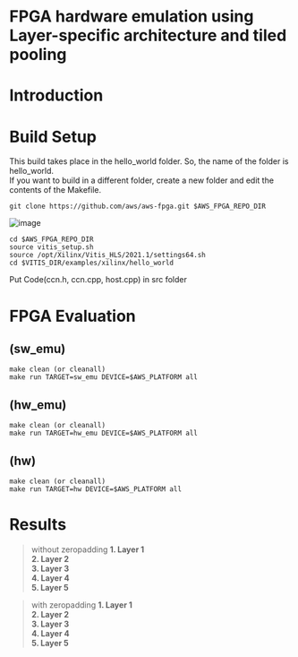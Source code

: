 # FPGA hardware emulation using Layer-specific architecture and tiled pooling

# Introduction

# Build Setup
This build takes place in the hello_world folder.
So, the name of the folder is hello_world.   
If you want to build in a different folder, create a new folder and edit the contents of the Makefile.
```
git clone https://github.com/aws/aws-fpga.git $AWS_FPGA_REPO_DIR
```
![image](https://user-images.githubusercontent.com/75317393/147209223-7721f322-4cbc-4df4-9a30-1d08d6a542f4.png)
```
cd $AWS_FPGA_REPO_DIR
source vitis_setup.sh
source /opt/Xilinx/Vitis_HLS/2021.1/settings64.sh
cd $VITIS_DIR/examples/xilinx/hello_world
```
Put Code(ccn.h, ccn.cpp, host.cpp) in src folder

# FPGA Evaluation 
## (sw_emu)
```
make clean (or cleanall)
make run TARGET=sw_emu DEVICE=$AWS_PLATFORM all
```

## (hw_emu)
```
make clean (or cleanall)
make run TARGET=hw_emu DEVICE=$AWS_PLATFORM all
```

## (hw)
```
make clean (or cleanall)
make run TARGET=hw DEVICE=$AWS_PLATFORM all
```

# Results
> without zeropadding
**1. Layer 1**   
**2. Layer 2**   
**3. Layer 3**   
**4. Layer 4**   
**5. Layer 5**   

> with zeropadding
**1. Layer 1**   
**2. Layer 2**   
**3. Layer 3**   
**4. Layer 4**   
**5. Layer 5**   
